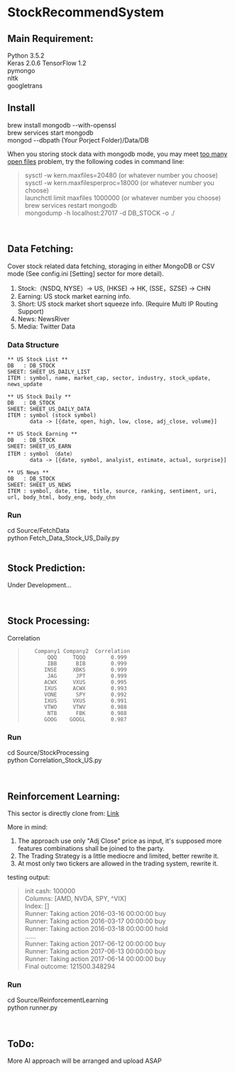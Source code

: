 # StockRecommendSystem


## Main Requirement:
Python 3.5.2   
Keras 2.0.6
TensorFlow 1.2   
pymongo   
nltk   
googletrans
<br>

## Install
brew install mongodb --with-openssl   
brew services start mongodb   
mongod --dbpath (Your Porject Folder)/Data/DB  

When you storing stock data with mongodb mode, you may meet [too many open files](https://superuser.com/questions/433746/is-there-a-fix-for-the-too-many-open-files-in-system-error-on-os-x-10-7-1) problem, try the following codes in command line:   
> sysctl -w kern.maxfiles=20480 (or whatever number you choose)   
> sysctl -w kern.maxfilesperproc=18000 (or whatever number you choose)   
> launchctl limit maxfiles 1000000 (or whatever number you choose)   
> brew services restart mongodb   
> mongodump -h localhost:27017 -d DB_STOCK -o ./

<br>

## Data Fetching:
Cover stock related data fetching, storaging in either MongoDB or CSV mode (See config.ini [Setting] sector for more detail).   
1. Stock:（NSDQ, NYSE）-> US, (HKSE) -> HK, (SSE，SZSE) -> CHN
2. Earning: US stock market earning info.
3. Short: US stock market short squeeze info. (Require Multi IP Routing Support)
4. News: NewsRiver 
5. Media: Twitter Data

### Data Structure

    ** US Stock List **   
    DB   : DB_STOCK   
    SHEET: SHEET_US_DAILY_LIST   
    ITEM : symbol, name, market_cap, sector, industry, stock_update, news_update   
    
    ** US Stock Daily **   
    DB   : DB_STOCK   
    SHEET: SHEET_US_DAILY_DATA   
    ITEM : symbol (stock symbol)   
           data -> [{date, open, high, low, close, adj_close, volume}]   
    
    ** US Stock Earning **   
    DB   : DB_STOCK   
    SHEET: SHEET_US_EARN   
    ITEM : symbol （date）   
           data -> [{date, symbol, analyist, estimate, actual, surprise}]   
    
    ** US News **   
    DB   : DB_STOCK   
    SHEET: SHEET_US_NEWS   
    ITEM : symbol, date, time, title, source, ranking, sentiment, uri, url, body_html, body_eng, body_chn


### Run
cd Source/FetchData   
python Fetch_Data_Stock_US_Daily.py   
<br>

## Stock Prediction:

Under Development...

<br>

## Stock Processing:
Correlation
>        Company1 Company2  Correlation  
>            QQQ     TQQQ        0.999
>            IBB      BIB        0.999
>           INSE     XBKS        0.999
>            JAG      JPT        0.999
>           ACWX     VXUS        0.995
>           IXUS     ACWX        0.993
>           VONE      SPY        0.992
>           IXUS     VXUS        0.991
>           VTWO     VTWV        0.988
>            NTB      FBK        0.988
>           GOOG    GOOGL        0.987

### Run
cd Source/StockProcessing   
python Correlation_Stock_US.py   

<br>

## Reinforcement Learning:
This sector is directly clone from: [Link](https://github.com/shenyichen105/Deep-Reinforcement-Learning-in-Stock-Trading)

More in mind:
1. The approach use only "Adj Close" price as input, it's supposed more features combinations shall be joined to the party.
2. The Trading Strategy is a little mediocre and limited, better rewrite it.
3. At most only two tickers are allowed in the trading system, rewrite it.

testing output:
> init cash:  100000  
> Columns: [AMD, NVDA, SPY, ^VIX]  
> Index: []  
> Runner: Taking action 2016-03-16 00:00:00 buy  
> Runner: Taking action 2016-03-17 00:00:00 buy  
> Runner: Taking action 2016-03-18 00:00:00 hold  
> ......  
> Runner: Taking action 2017-06-12 00:00:00 buy  
> Runner: Taking action 2017-06-13 00:00:00 buy  
> Runner: Taking action 2017-06-14 00:00:00 buy  
> Final outcome: 121500.348294  

### Run
cd Source/ReinforcementLearning   
python runner.py   

<br>

## ToDo:
More AI approach will be arranged and upload ASAP

